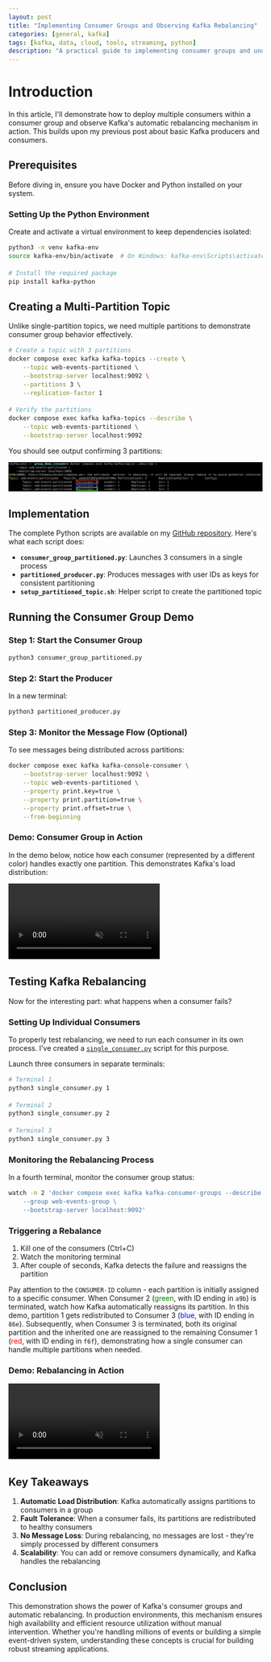 ```yaml
---
layout: post
title: "Implementing Consumer Groups and Observing Kafka Rebalancing"
categories: [general, kafka]
tags: [kafka, data, cloud, tools, streaming, python]
description: "A practical guide to implementing consumer groups and understanding Kafka's rebalancing mechanism"
---
```


# Introduction

In this article, I'll demonstrate how to deploy multiple consumers within a consumer group and observe Kafka's automatic rebalancing mechanism in action. This builds upon my previous post about basic Kafka producers and consumers.

## Prerequisites

Before diving in, ensure you have Docker and Python installed on your system.

### Setting Up the Python Environment

Create and activate a virtual environment to keep dependencies isolated:

```bash
python3 -m venv kafka-env
source kafka-env/bin/activate  # On Windows: kafka-env\Scripts\activate

# Install the required package
pip install kafka-python
```

## Creating a Multi-Partition Topic

Unlike single-partition topics, we need multiple partitions to demonstrate consumer group behavior effectively.

```bash
# Create a topic with 3 partitions
docker compose exec kafka kafka-topics --create \
    --topic web-events-partitioned \
    --bootstrap-server localhost:9092 \
    --partitions 3 \
    --replication-factor 1

# Verify the partitions
docker compose exec kafka kafka-topics --describe \
    --topic web-events-partitioned \
    --bootstrap-server localhost:9092
```

You should see output confirming 3 partitions:

<img src="/assets/media/30-06-consumer-group-lab/partitioned-topic.png" alt="Kafka topic with 3 partitions">

## Implementation

The complete Python scripts are available on my [GitHub repository](https://github.com/thomaswong25520/kafka-code/tree/main/02-group_demo_consumers). Here's what each script does:

- **`consumer_group_partitioned.py`**: Launches 3 consumers in a single process
- **`partitioned_producer.py`**: Produces messages with user IDs as keys for consistent partitioning
- **`setup_partitioned_topic.sh`**: Helper script to create the partitioned topic

## Running the Consumer Group Demo

### Step 1: Start the Consumer Group

```bash
python3 consumer_group_partitioned.py
```

### Step 2: Start the Producer

In a new terminal:

```bash
python3 partitioned_producer.py
```

### Step 3: Monitor the Message Flow (Optional)

To see messages being distributed across partitions:

```bash
docker compose exec kafka kafka-console-consumer \
    --bootstrap-server localhost:9092 \
    --topic web-events-partitioned \
    --property print.key=true \
    --property print.partition=true \
    --property print.offset=true \
    --from-beginning
```

### Demo: Consumer Group in Action

In the demo below, notice how each consumer (represented by a different color) handles exactly one partition. This demonstrates Kafka's load distribution:

<div class="video-demo">
  <video autoplay loop muted playsinline>
    <source src="/assets/media/30-06-consumer-group-lab/group-consumer-1.webm" type="video/webm">
    <source src="/assets/media/30-06-consumer-group-lab/group-consumer-1.mp4" type="video/mp4">
    Your browser doesn't support video playback.
  </video>
</div>

## Testing Kafka Rebalancing

Now for the interesting part: what happens when a consumer fails?

### Setting Up Individual Consumers

To properly test rebalancing, we need to run each consumer in its own process. I've created a [`single_consumer.py`](https://github.com/thomaswong25520/kafka-code/blob/main/03-rebalancing/single_consumer.py) script for this purpose.

Launch three consumers in separate terminals:

```bash
# Terminal 1
python3 single_consumer.py 1

# Terminal 2
python3 single_consumer.py 2

# Terminal 3
python3 single_consumer.py 3
```

### Monitoring the Rebalancing Process

In a fourth terminal, monitor the consumer group status:

```bash
watch -n 2 'docker compose exec kafka kafka-consumer-groups --describe \
    --group web-events-group \
    --bootstrap-server localhost:9092'
```

### Triggering a Rebalance

1. Kill one of the consumers (Ctrl+C)
2. Watch the monitoring terminal
3. After couple of seconds, Kafka detects the failure and reassigns the partition

Pay attention to the `CONSUMER-ID` column - each partition is initially assigned to a specific consumer.
When Consumer 2 (<span style="color:green">green</span>, with ID ending in `a9b`) is terminated, watch how Kafka automatically reassigns its partition. In this demo, partition 1 gets redistributed to Consumer 3 (<span style="color:blue">blue</span>, with ID ending in `86e`).
Subsequently, when Consumer 3 is terminated, both its original partition and the inherited one are reassigned to the remaining Consumer 1 (<span style="color:red">red</span>, with ID ending in `f6f`), demonstrating how a single consumer can handle multiple partitions when needed.

### Demo: Rebalancing in Action

<div class="video-demo">
  <video autoplay loop muted playsinline>
    <source src="/assets/media/30-06-consumer-group-lab/rebalancing-demo.webm" type="video/webm">
    <source src="/assets/media/30-06-consumer-group-lab/rebalancing-demo.mp4" type="video/mp4">
    Your browser doesn't support video playback.
  </video>
</div>

## Key Takeaways

1. **Automatic Load Distribution**: Kafka automatically assigns partitions to consumers in a group
2. **Fault Tolerance**: When a consumer fails, its partitions are redistributed to healthy consumers
3. **No Message Loss**: During rebalancing, no messages are lost - they're simply processed by different consumers
4. **Scalability**: You can add or remove consumers dynamically, and Kafka handles the rebalancing

## Conclusion

This demonstration shows the power of Kafka's consumer groups and automatic rebalancing.
In production environments, this mechanism ensures high availability and efficient resource utilization without manual intervention.
Whether you're handling millions of events or building a simple event-driven system, understanding these concepts is crucial for building robust streaming applications.
